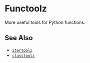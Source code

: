 Functoolz
=========

More useful tools for Python functions.

See Also
--------

*   [`itertoolz`](http://github.com/mrocklin/itertoolz)
*   [`classtoolz`](http://github.com/mrocklin/classtoolz)

